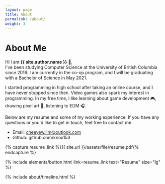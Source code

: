 ```yaml
---
layout: page
title: About
permalink: /about/
weight: 3
---
```


# **About Me**

Hi I am **{{ site.author.name }}** :wave:,<br>
I've been studying Computer Science at the University of British Columbia since 2016. I am currently in the co-op program, and I will be graduating with a Bachelor of Science in May 2021.

I started programming in high school after taking an online course, and I have never stopped since then. Video games also spark my interest in programming. In my free time, I like learning about game development :video_game:, drawing pixel art :art:, listening to EDM :headphones:.

Below are my resume and some of my working experience. If you have any questions or you'd like to get in touch, feel free to contact me.

- Email: cheeyew.lim@outlook.com
- Github: github.com/knox153

{% capture resume_link %}{{ site.url }}/assets/file/resume.pdf{% endcapture %}

<p class="text-center">
{% include elements/button.html link=resume_link text="Resume" size="lg" %}
</p>

<div class="row">
{% include about/timeline.html %}
</div>